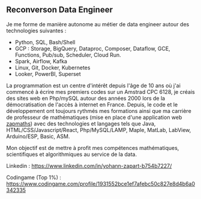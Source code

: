## Reconverson Data Engineer 

Je me forme de manière autonome au métier de data engineer autour des technologies suivantes :

* Python, SQL, Bash/Shell
* GCP : Storage, BigQuery, Dataproc, Composer, Dataflow, GCE, Functions, Pub/sub, Scheduler, Cloud Run.
* Spark, Airflow, Kafka
* Linux, Git, Docker, Kubernetes
* Looker, PowerBI, Superset

La programmation est un centre d'intérêt depuis l'âge de 10 ans où j'ai commencé à écrire mes premiers codes sur un Amstrad CPC 6128, je créais des sites web en Php/mySQL autour des années 2000 lors de la démocratisation de l'accès à internet en France. Depuis, le code et le développement ont toujours rythmés mes formations ainsi que ma carrière de professeur de mathématiques (mise en place d'une application web [zapmaths](https://github.com/yzpt/zapmaths)) avec des technologies et langages tels que Java, HTML/CSS/Javascript/React, Php/MySQL/LAMP, Maple, MatLab, LabView, Arduino/ESP, Basic, ASM.

Mon objectif est de mettre à profit mes compétences mathématiques, scientifiques et algorithmiques au service de la data.

Linkedin : https://www.linkedin.com/in/yohann-zapart-b754b7227/

Codingame (Top 1%) : https://www.codingame.com/profile/1931552bce1ef7afebc50c827e8d4b6a0342335

<!--
<hr>

About my pinned repositories:

1. **vlille_gcp**: My inaugural data project, aiming to familiarize myself with the gcloud CLI and services related to data processing.

2. **docker_cluster_streaming**: -- work in progress --- Replication and customization of a streaming pipeline deployed with Docker Compose. My interest in CI/CD led me to explore Kubernetes as a potential solution.

3. **airflow_carburants**: Implementing an Airflow and PostgreSQL pipeline using various methods, including local Python environment, a local Docker cluster, containers deployed on Cloud Run, and integration with Google Cloud Platform using Composer and BigQuery.

4. **spark_on_kubernetes**: --- work in progress --- Exploring Kubernetes and deploying a Spark operator.

5. **zapmaths**: A web application created during the lockdown when I was a teacher.

6. **ws2812b**: An engaging project involving Arduino and an addressable LED strip.
**yzpt/yzpt** is a ✨ _special_ ✨ repository because its `README.md` (this file) appears on your GitHub profile.

Here are some ideas to get you started:

- 🔭 I’m currently working on ...
- 🌱 I’m currently learning ...
- 👯 I’m looking to collaborate on ...
- 🤔 I’m looking for help with ...
- 💬 Ask me about ...
- 📫 How to reach me: ...
- 😄 Pronouns: ...
- ⚡ Fun fact: ...
-->
